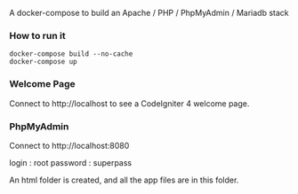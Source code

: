 A docker-compose to build an Apache / PHP / PhpMyAdmin / Mariadb stack

### How to run it

```
docker-compose build --no-cache
docker-compose up
```

### Welcome Page

Connect to http://localhost to see a CodeIgniter 4 welcome page.

### PhpMyAdmin

Connect to http://localhost:8080

login : root
password : superpass

An html folder is created, and all the app files are in this folder.